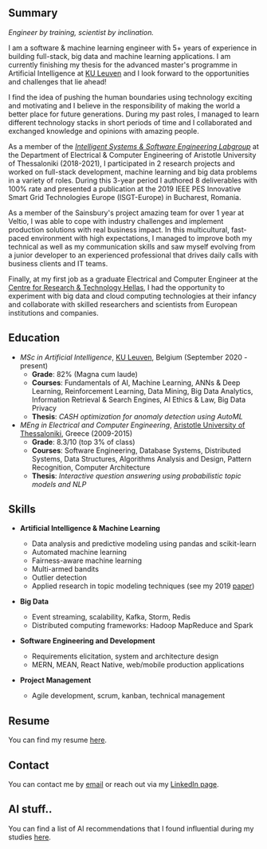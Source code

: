 ## Summary

*Engineer by training, scientist by inclination.*

I am a software & machine learning engineer with 5+ years of experience in building full-stack, big data and machine learning applications. I am currently finishing my thesis for the advanced master's programme in Artificial Intelligence at [KU Leuven](https://www.kuleuven.be/english/) and I look forward to the opportunities and challenges that lie ahead! 

I find the idea of pushing the human boundaries using technology exciting and motivating and I believe in the responsibility of making the world a better place for future generations. During my past roles, I managed to learn different technology stacks in short periods of time and I collaborated and exchanged knowledge and opinions with amazing people. 

As a member of the [*Intelligent Systems & Software Engineering Labgroup*](https://issel.ee.auth.gr/) at the Department of Electrical & Computer Engineering of Aristotle University of Thessaloniki (2018-2021), I participated in 2 research projects and worked on full-stack development, machine learning and big data problems in a variety of roles. During this 3-year period I authored 8 deliverables with 100% rate and presented a publication at the 2019 IEEE PES Innovative Smart Grid Technologies Europe (ISGT-Europe) in Bucharest, Romania.

As a member of the Sainsbury's project amazing team for over 1 year at Veltio, I was able to cope with industry challenges and implement production solutions with real business impact. In this multicultural, fast-paced environment with high expectations, I managed to improve both my technical as well as my communication skills and saw myself evolving from a junior developer to an experienced professional that drives daily calls with business clients and IT teams.

Finally, at my first job as a graduate Electrical and Computer Engineer at the [Centre for Research & Technology Hellas](https://www.certh.gr/root.en.aspx), I had the opportunity to experiment with big data and cloud computing technologies at their infancy and collaborate with skilled researchers and scientists from European institutions and companies.


## Education
* *MSc in Artificial Intelligence*, [KU Leuven](https://www.kuleuven.be/english/), Belgium (September 2020 - present)
  * **Grade**: 82% (Magna cum laude) 
  * **Courses**: Fundamentals of AI, Machine Learning, ANNs & Deep Learning, Reinforcement Learning, Data Mining, Big Data Analytics, Information Retrieval & Search Engines, AI Ethics & Law, Big Data Privacy
  * **Thesis**: *CASH optimization for anomaly detection using AutoML*
* *MEng in Electrical and Computer Engineering*, [Aristotle University of Thessaloniki](https://www.auth.gr/en/), Greece (2009-2015)
  * **Grade**: 8.3/10 (top 3% of class)  
  * **Courses**: Software Engineering, Database Systems, Distributed Systems, Data Structures, Algorithms Analysis and Design, Pattern Recognition, Computer Architecture
  * **Thesis**: *Interactive question answering using probabilistic topic models and NLP*
## Skills
  * **Artificial Intelligence & Machine Learning**
    * Data analysis and predictive modeling using pandas and scikit-learn
    * Automated machine learning
    * Fairness-aware machine learning
    * Multi-armed bandits
    * Outlier detection
    * Applied research in topic modeling techniques (see my 2019 [paper](https://ieeexplore.ieee.org/document/8905611))
  * **Big Data**
    * Event streaming, scalability, Kafka, Storm, Redis
    * Distributed computing frameworks: Hadoop MapReduce and Spark

  * **Software Engineering and Development**
    * Requirements elicitation, system and architecture design 
    * MERN, MEAN, React Native, web/mobile production applications

* **Project Management**
    * Agile development, scrum, kanban, technical management

## Resume
You can find my resume [here](https://www.dropbox.com/s/p3ye0bcd1eie44t/resume.pdf?dl=0).

## Contact
You can contact me by [email](mailto:johneegr@gmail.com) or reach out via my [LinkedIn page](https://www.linkedin.com/in/ioannis-antoniadis/).

## AI stuff..
You can find a list of AI recommendations that I found influential during my studies [here](https://github.com/johnantonn/ai-reads).

<!--
**johnantonn/johnantonn** is a ✨ _special_ ✨ repository because its `README.md` (this file) appears on your GitHub profile.

Here are some ideas to get you started:

- 🔭 I’m currently working on ...
- 🌱 I’m currently learning ...
- 👯 I’m looking to collaborate on ...
- 🤔 I’m looking for help with ...
- 💬 Ask me about ...
- 📫 How to reach me: ...
- 😄 Pronouns: ...
- ⚡ Fun fact: ...
-->
